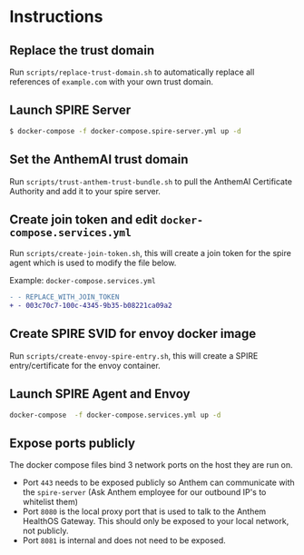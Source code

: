# Instructions

## Replace the trust domain

Run `scripts/replace-trust-domain.sh` to automatically replace all references of `example.com` with your own trust domain.

## Launch SPIRE Server

```bash
$ docker-compose -f docker-compose.spire-server.yml up -d
```

## Set the AnthemAI trust domain

Run `scripts/trust-anthem-trust-bundle.sh` to pull the AnthemAI Certificate Authority and add it to your spire server.

## Create join token and edit `docker-compose.services.yml`

Run `scripts/create-join-token.sh`, this will create a join token for the spire agent which is used to modify the file below.

Example: `docker-compose.services.yml`
```diff
- - REPLACE_WITH_JOIN_TOKEN
+ - 003c70c7-100c-4345-9b35-b08221ca09a2
```

## Create SPIRE SVID for envoy docker image

Run `scripts/create-envoy-spire-entry.sh`, this will create a SPIRE entry/certificate for the envoy container.

## Launch SPIRE Agent and Envoy

```bash
docker-compose  -f docker-compose.services.yml up -d
```

## Expose ports publicly

The docker compose files bind 3 network ports on the host they are run on.

- Port `443` needs to be exposed publicly so Anthem can communicate with the `spire-server` (Ask Anthem employee for our outbound IP's to whitelist them)
- Port `8080` is the local proxy port that is used to talk to the Anthem HealthOS Gateway. This should only be exposed to your local network, not publicly.
- Port `8081` is internal and does not need to be exposed.

